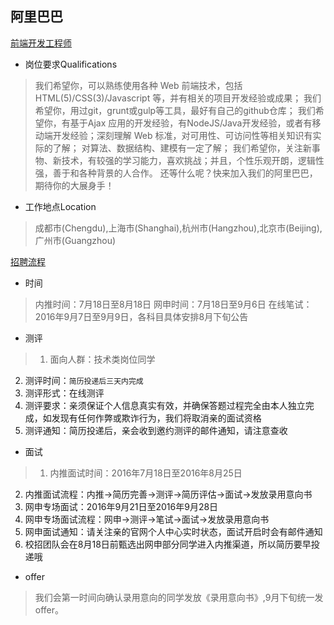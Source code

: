 ## 阿里巴巴

[前端开发工程师](https://campus.alibaba.com/position.htm?spm=0.0.0.0.XUTA60&refno=11676)

- 岗位要求Qualifications
>我们希望你，可以熟练使用各种 Web 前端技术，包括HTML(5)/CSS(3)/Javascript 等，并有相关的项目开发经验或成果； 
我们希望你，用过git，grunt或gulp等工具，最好有自己的github仓库； 
我们希望你，有基于Ajax 应用的开发经验，有NodeJS/Java开发经验，或者有移动端开发经验；深刻理解 Web 标准，对可用性、可访问性等相关知识有实际的了解； 对算法、数据结构、建模有一定了解； 
我们希望你，关注新事物、新技术，有较强的学习能力，喜欢挑战；并且，个性乐观开朗，逻辑性强，善于和各种背景的人合作。 
还等什么呢？快来加入我们的阿里巴巴，期待你的大展身手！

- 工作地点Location
>成都市(Chengdu),上海市(Shanghai),杭州市(Hangzhou),北京市(Beijing),广州市(Guangzhou)

[招聘流程](https://campus.alibaba.com/process.htm)

- 时间
>内推时间：7月18日至8月18日
网申时间：7月18日至9月6日
在线笔试：2016年9月7日至9月9日，各科目具体安排8月下旬公告

- 测评
>1. 面向人群：技术类岗位同学
2. 测评时间：`简历投递后三天内完成`
3. 测评形式：在线测评
4. 测评要求：亲须保证个人信息真实有效，并确保答题过程完全由本人独立完成，如发现有任何作弊或欺诈行为，我们将取消亲的面试资格
5. 测评通知：简历投递后，亲会收到邀约测评的邮件通知，请注意查收

- 面试
>1. 内推面试时间：2016年7月18日至2016年8月25日
2. 内推面试流程：内推→简历完善→测评→简历评估→面试→发放录用意向书
3. 网申专场面试：2016年9月21日至2016年9月28日
4. 网申专场面试流程：网申→测评→笔试→面试→发放录用意向书
5. 网申面试通知：请关注亲的官网个人中心实时状态，面试开启时会有邮件通知
6. 校招团队会在8月18日前甄选出网申部分同学进入内推渠道，所以简历要早投递哦

- offer
>我们会第一时间向确认录用意向的同学发放《录用意向书》,9月下旬统一发offer。
